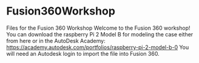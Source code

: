 # Fusion360Workshop
Files for the Fusion 360 Workshop
Welcome to the Fusion 360 workshop! 
You can download the raspberry Pi 2 Model B for modeling the case either from here or in the AutoDesk Academy: 
https://academy.autodesk.com/portfolios/raspberry-pi-2-model-b-0
You will need an Autodesk login to import the file into Fusion 360. 
